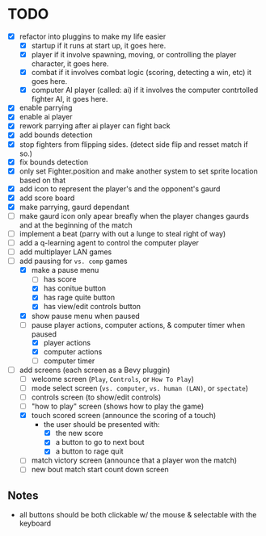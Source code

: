 # TODO

- [x] refactor into pluggins to make my life easier
    - [x] startup
        if it runs at start up, it goes here.
    - [x] player
        if it involve spawning, moving, or controlling the player character, it goes here.
    - [x] combat
        if it involves combat logic (scoring, detecting a win, etc) it goes here.
    - [x] computer AI player (called: ai)
        if it involves the computer contrtolled fighter AI, it goes here.
- [x] enable parrying
- [x] enable ai player
- [x] rework parrying after ai player can fight back
- [x] add bounds detection
- [x] stop fighters from flipping sides. (detect side flip and resset match if so.)
- [x] fix bounds detection
- [x] only set Fighter.position and make another system to set sprite location based on that
- [x] add icon to represent the player's and the opponent's gaurd
- [x] add score board
- [x] make parrying, gaurd dependant
- [ ] make gaurd icon only apear breafly when the player changes gaurds and at the beginning of the match
- [ ] implement a beat (parry with out a lunge to steal right of way)
- [ ] add a q-learning agent to control the computer player
- [ ] add multiplayer LAN games
- [ ] add pausing for `vs. comp` games
    - [x] make a pause menu
        - [ ] has score
        - [x] has conitue button
        - [x] has rage quite button
        - [x] has view/edit controls button
    - [x] show pause menu when paused
    - [ ] pause player actions, computer actions, & computer timer when paused
        - [x] player actions
        - [x] computer actions
        - [ ] computer timer
- [ ] add screens (each screen as a Bevy pluggin)
    - [ ] welcome screen (`Play`, `Controls`, or `How To Play`)
    - [ ] mode select screen (`vs. computer`, `vs. human (LAN)`, or `spectate`)
    - [ ] controls screen (to show/edit controls)
    - [ ] "how to play" screen (shows how to play the game)
    - [x] touch scored screen (announce the scoring of a touch)
        - the user should be presented with:
            - [x] the new score
            - [x] a button to go to next bout
            - [x] a button to rage quit
    - [ ] match victory screen (announce that a player won the match)
    - [ ] new bout match start count down screen

## Notes

- all buttons should be both clickable w/ the mouse & selectable with the keyboard

